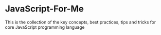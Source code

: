 # JavaScript-For-Me

This is the collection of the key concepts, best practices, tips and tricks for core JavaScript programming language
